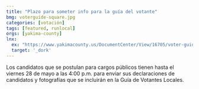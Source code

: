 ```yaml
---
title: "Plazo para someter info para la guía del votante"
bmg: voterguide-square.jpg
categories: [votación]
tags: [featured, runlocal]
orgs: [yakima-county]
lnx: 
  ex: "https://www.yakimacounty.us/DocumentCenter/View/16705/voter-guide-rules_SP"
  target: '_dork'
---
```


Los candidatos que se postulan para cargos públicos tienen hasta el viernes 28 de mayo a las 4:00 p.m. para enviar sus declaraciones de candidatos y fotografías que se incluirán en la Guía de Votantes Locales.
